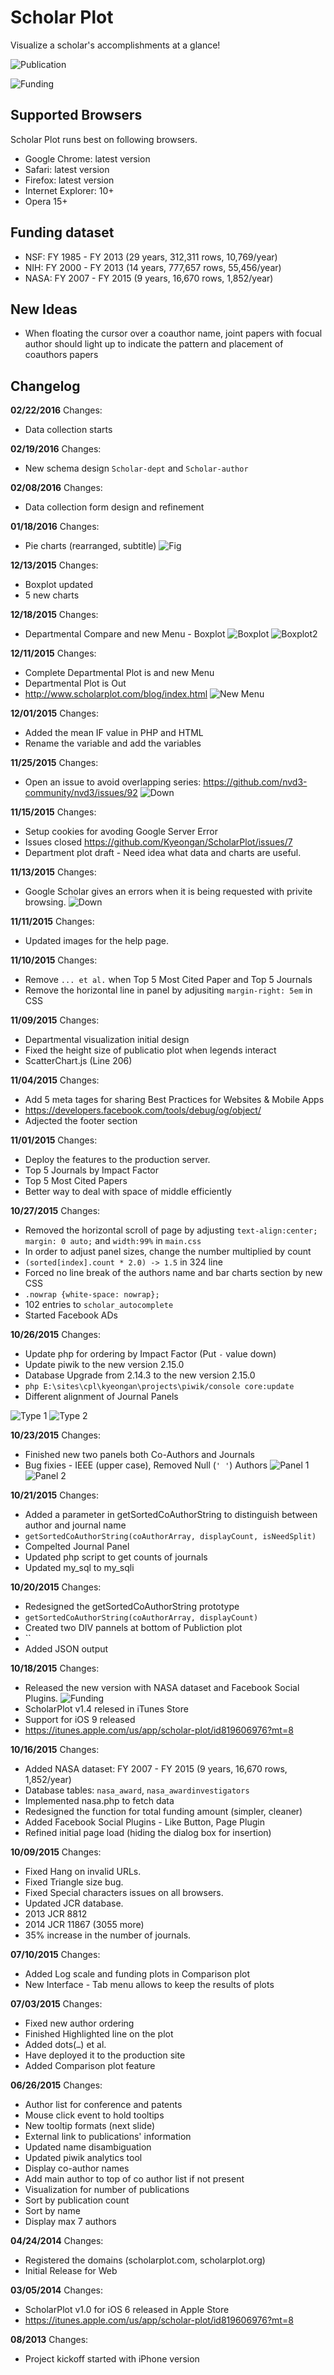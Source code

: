 # Scholar Plot
Visualize a scholar's accomplishments at a glance!

![Publication](https://cloud.githubusercontent.com/assets/5505099/10435182/e6efd28e-70e3-11e5-9e95-90fed7a29275.png "An example of ScholarPlot Publication")

![Funding](https://cloud.githubusercontent.com/assets/5505099/10527953/f34c897e-7358-11e5-9e19-3d26dc0f19e1.png "An example of ScholarPlot Funding")

## Supported Browsers
Scholar Plot runs best on following browsers.

* Google Chrome: latest version
* Safari: latest version
* Firefox: latest version
* Internet Explorer: 10+
* Opera 15+

## Funding dataset
* NSF: FY 1985 - FY 2013 (29 years, 312,311 rows, 10,769/year)
* NIH: FY 2000 - FY 2013 (14 years, 777,657 rows, 55,456/year)
* NASA: FY 2007 - FY 2015 (9 years, 16,670 rows, 1,852/year)

## New Ideas
* When floating the cursor over a coauthor name, joint papers with focual author should light up to indicate the pattern and placement of coauthors papers

## Changelog
**02/22/2016** Changes:
* Data collection starts

**02/19/2016** Changes:
* New schema design `Scholar-dept` and `Scholar-author`

**02/08/2016** Changes:
* Data collection form design and refinement

**01/18/2016** Changes:
* Pie charts (rearranged, subtitle)
![Fig](https://cloud.githubusercontent.com/assets/5505099/12399152/d107055e-bddd-11e5-8fc0-00c7709ac568.png)

**12/13/2015** Changes:
* Boxplot updated
* 5 new charts

**12/18/2015** Changes:
* Departmental Compare and new Menu - Boxplot
![Boxplot](https://cloud.githubusercontent.com/assets/5505099/11938891/9d5e6e6e-a7e3-11e5-9b85-a3baec09cf1e.png)
![Boxplot2](https://cloud.githubusercontent.com/assets/5505099/11938908/b9e94da6-a7e3-11e5-8e4c-03e374d7c0c5.png)

**12/11/2015** Changes:
* Complete Departmental Plot is and new Menu
* Departmental Plot is Out
* http://www.scholarplot.com/blog/index.html
![New Menu](https://cloud.githubusercontent.com/assets/5505099/11642054/79924d62-9d01-11e5-8bf4-ec8d35bede32.png)

**12/01/2015** Changes:
* Added the mean IF value in PHP and HTML
* Rename the variable and add the variables

**11/25/2015** Changes:
* Open an issue to avoid overlapping series: https://github.com/nvd3-community/nvd3/issues/92
![Down](https://cloud.githubusercontent.com/assets/5505099/11411101/74e19cdc-9392-11e5-90a9-9d7287c8dade.png)


**11/15/2015** Changes:
* Setup cookies for avoding Google Server Error
* Issues closed https://github.com/Kyeongan/ScholarPlot/issues/7
* Department plot draft - Need idea what data and charts are useful.

**11/13/2015** Changes:
* Google Scholar gives an errors when it is being requested with privite browsing.
![Down](https://cloud.githubusercontent.com/assets/5505099/11165876/d3bc0110-8ae2-11e5-8ef0-124f0bd89093.png)

**11/11/2015** Changes:
* Updated images for the help page.

**11/10/2015** Changes:
* Remove `... et al.` when Top 5 Most Cited Paper and Top 5 Journals
* Remove the horizontal line in panel by adjusiting `margin-right: 5em` in CSS

**11/09/2015** Changes:
* Departmental visualization initial design
* Fixed the height size of publicatio plot when legends interact
* ScatterChart.js (Line 206)

**11/04/2015** Changes:
* Add 5 meta tages for sharing Best Practices for Websites & Mobile Apps
* https://developers.facebook.com/tools/debug/og/object/
* Adjected the footer section

**11/01/2015** Changes:
* Deploy the features to the production server.
* Top 5 Journals by Impact Factor
* Top 5 Most Cited Papers
* Better way to deal with space of middle efficiently

**10/27/2015** Changes:
* Removed the horizontal scroll of page by adjusting `text-align:center; margin: 0 auto;` and `width:99%` in `main.css`
* In order to adjust panel sizes, change the number multiplied by count
* `(sorted[index].count * 2.0) -> 1.5` in 324 line
* Forced no line break of the authors name and bar charts section by new CSS
* `.nowrap {white-space: nowrap};`
* 102 entries to `scholar_autocomplete`
* Started Facebook ADs

**10/26/2015** Changes:
* Update php for ordering by Impact Factor (Put `-` value down)
* Update piwik to the new version 2.15.0
* Database Upgrade from 2.14.3 to the new version 2.15.0
* `php E:\sites\cpl\kyeongan\projects\piwik/console core:update`
* Different alignment of Journal Panels

![Type 1](https://cloud.githubusercontent.com/assets/5505099/10747182/5db95524-7c20-11e5-85b6-85494b842b7c.png)
![Type 2](https://cloud.githubusercontent.com/assets/5505099/10747183/5dd4e258-7c20-11e5-880c-0618ae038df6.png)

**10/23/2015** Changes:
* Finished new two panels both Co-Authors and Journals
* Bug fixies - IEEE (upper case), Removed Null (`' '`) Authors
![Panel 1](https://cloud.githubusercontent.com/assets/5505099/10701618/130d6706-798a-11e5-8e81-b1693eeb1407.png)
![Panel 2](https://cloud.githubusercontent.com/assets/5505099/10701617/13096be2-798a-11e5-9af4-b1011addc56e.png)

**10/21/2015** Changes:
* Added a parameter in getSortedCoAuthorString to distinguish between author and journal name
* `getSortedCoAuthorString(coAuthorArray, displayCount, isNeedSplit)`
* Compelted Journal Panel
* Updated php script to get counts of journals
* Updated my_sql to my_sqli


**10/20/2015** Changes:
* Redesigned the getSortedCoAuthorString prototype
* `getSortedCoAuthorString(coAuthorArray, displayCount)`
* Created two DIV pannels at bottom of Publiction plot
* `<div id="panel" class="panel" style="display:none">
		<div id="AuthorPanel" class ='left'></div>
		<div id="JournalPanel" class ='right'></div>
	</div>`
* Added JSON output

**10/18/2015** Changes:
* Released the new version with NASA dataset and Facebook Social Plugins.
![Funding](https://cloud.githubusercontent.com/assets/5505099/10566490/d3210bb4-75ad-11e5-9254-856c36882df6.png "An example of ScholarPlot Funding with NASA")
* ScholarPlot v1.4 relesed in iTunes Store
* Support for iOS 9 released
* https://itunes.apple.com/us/app/scholar-plot/id819606976?mt=8

**10/16/2015** Changes:
* Added NASA dataset: FY 2007 - FY 2015 (9 years, 16,670 rows, 1,852/year)
* Database tables: `nasa_award`, `nasa_awardinvestigators`
* Implemented nasa.php to fetch data
* Redesigned the function for total funding amount (simpler, cleaner)
* Added Facebook Social Plugins - Like Button, Page Plugin
* Refined initial page load (hiding the dialog box for insertion)

**10/09/2015** Changes:

* Fixed Hang on invalid URLs.
* Fixed Triangle size bug.
* Fixed Special characters issues on all browsers.
* Updated JCR database.
* 2013 JCR 8812
* 2014 JCR 11867 (3055 more)
* 35% increase in the number of journals.


**07/10/2015** Changes:
* Added Log scale and funding plots in Comparison plot
* New Interface - Tab menu allows to keep the results of plots


**07/03/2015** Changes:

* Fixed new author ordering
* Finished Highlighted line on the plot
* Added dots(`…`) et al.
* Have deployed it to the production site
* Added Comparison plot feature

**06/26/2015** Changes:

* Author list for conference and patents
* Mouse click event to hold tooltips
* New tooltip formats (next slide)
* External link to publications' information
* Updated name disambiguation
* Updated piwik analytics tool
* Display co-author names
* Add main author to top of co author list if not present
* Visualization for number of publications
* Sort by publication count
* Sort by name
* Display max 7 authors

**04/24/2014** Changes:

* Registered the domains (scholarplot.com, scholarplot.org)
* Initial Release for Web


**03/05/2014** Changes:

* ScholarPlot v1.0 for iOS 6 released in Apple Store
* https://itunes.apple.com/us/app/scholar-plot/id819606976?mt=8

**08/2013** Changes:

* Project kickoff started with iPhone version
